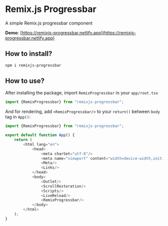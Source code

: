 # Remix.js Progressbar

A simple Remix.js progressbar component

**Demo**: [https://remixjs-progressbar.netlify.app](https://remixjs-progressbar.netlify.app)

## How to install?
```sh
npm i remixjs-progressbar
```

## How to use?
After installing the package, import `RemixProgressbar` in your `app/root.tsx`
```javascript
import {RemixProgressbar} from "remixjs-progressbar";
```
And for rendering, add `<RemixProgressbar/>` to your `return()` between `body` tag in `App()`:
```javascript
import {RemixProgressbar} from "remixjs-progressbar";

export default function App() {
    return (
        <html lang="en">
            <head>
                <meta charSet="utf-8"/>
                <meta name="viewport" content="width=device-width,initial-scale=1"/>
                <Meta/>
                <Links/>
            </head>
            <body>
                <Outlet/>
                <ScrollRestoration/>
                <Scripts/>
                <LiveReload/>
                <RemixProgressbar/>
            </body>
        </html>
    );
}
```
